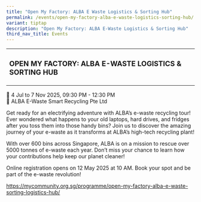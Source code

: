 ```yaml
---
title: "Open My Factory: ALBA E Waste Logistics & Sorting Hub"
permalink: /events/open-my-factory-alba-e-waste-logistics-sorting-hub/
variant: tiptap
description: "Open My Factory: ALBA E-Waste Logistics & Sorting Hub"
third_nav_title: Events
---
```

<table style="minWidth: 25px">
<colgroup>
<col>
</colgroup>
<tbody>
<tr>
<td rowspan="1" colspan="1">
<h3>OPEN MY FACTORY: ALBA E-WASTE LOGISTICS &amp; SORTING HUB </h3>
</td>
</tr>
</tbody>
</table>
<p>📆 4 Jul to 7 Nov 2025, 09:30 PM - 12:30 PM&nbsp;
<br>📍 ALBA E-Waste Smart Recycling Pte Ltd</p>
<p></p>
<p>Get ready for an electrifying adventure with ALBA’s e-waste recycling
tour! Ever wondered what happens to your old laptops, hard drives, and
fridges after you toss them into those handy bins? Join us to discover
the amazing journey of your e-waste as it transforms at ALBA’s high-tech
recycling plant!</p>
<p>With over 600 bins across Singapore, ALBA is on a mission to rescue over
5000 tonnes of e-waste each year. Don’t miss your chance to learn how your
contributions help keep our planet cleaner!</p>
<p>Online registration opens on 12 May 2025 at 10 AM. Book your spot and
be part of the e-waste revolution!</p>
<p><a href="https://mycommunity.org.sg/programme/open-my-factory-alba-e-waste-sorting-logistics-hub/" rel="noopener noreferrer nofollow" target="_blank">https://mycommunity.org.sg/programme/open-my-factory-alba-e-waste-sorting-logistics-hub/</a>
</p>
<p></p>